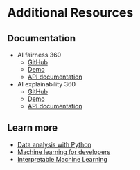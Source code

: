 # Additional Resources

## Documentation

* AI fairness 360
  * [GitHub](https://github.com/Trusted-AI/AIF360)
  * [Demo](https://aif360.mybluemix.net)
  * [API documentation](https://aif360.readthedocs.io/en/latest/)
* AI explainability 360
  * [GitHub](https://github.com/Trusted-AI/AIX360)
  * [Demo](http://aix360.mybluemix.net)
  * [API documentation](https://aix360.readthedocs.io/en/latest/)

## Learn more

* [Data analysis with Python](https://developer.ibm.com/technologies/data-science/series/learning-path-data-analysis-using-python/)
* [Machine learning for developers](https://developer.ibm.com/series/learning-path-machine-learning-for-developers)
* [Interpretable Machine Learning](https://christophm.github.io/interpretable-ml-book/)




